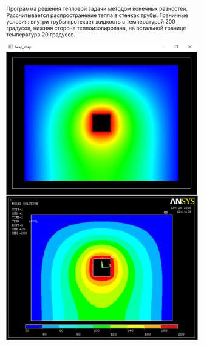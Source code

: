 Программа решения тепловой задачи методом конечных разностей.  Рассчитывается распространение тепла в стенках трубы. Граничные условия: внутри трубы протекает жидкость с температурой 200 градусов, нижняя сторона теплоизолирована, на остальной границе температура 20 градусов.

![heap_map](https://github.com/vaant64/examples/blob/main/heap_map/results/heap_map.png) <br>
![heap_map](https://github.com/vaant64/examples/blob/main/heap_map/results/heap_map_ansys.png)
